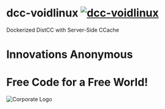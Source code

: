 # dcc-voidlinux [![dcc-voidlinux](https://github.com/InnovAnon-Inc/dcc/actions/workflows/pkgrel.yml/badge.svg?branch=voidlinux)](https://github.com/InnovAnon-Inc/dcc/actions/workflows/pkgrel.yml)
Dockerized DistCC with Server-Side CCache

# Innovations Anonymous
Free Code for a Free World!
==========
![Corporate Logo](https://innovanon-inc.github.io/assets/images/logo.gif)

